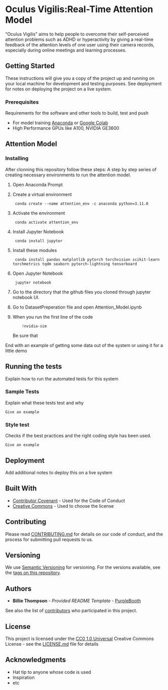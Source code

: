 # Oculus Vigilis:Real-Time Attention Model

“Oculus Vigilis” aims  to help people to overcome their self-perceived attention problems such as ADHD or hyperactivity by giving a real-time feedback of the attention levels of one user using their camera records, especially during online meetings and learning processes.

## Getting Started

These instructions will give you a copy of the project up and running on
your local machine for development and testing purposes. See deployment
for notes on deploying the project on a live system.

### Prerequisites

Requirements for the software and other tools to build, test and push 
- For model training [Anaconda](https://jupyter.org/) or [Google Colab](https://colab.research.google.com/)
- High Performance GPUs like A100, NVIDIA GE3600 

## Attention Model
### Installing
After clonning this repository follow these steps:
A step by step series of creating necessary environments to run the attention model.
1. Open Anaconda Prompt
2. Create a virtual environment

        conda create --name attention_env -c anaconda python=3.11.0

3. Activate the environment

        conda activate attention_env
4. Install Jupyter Notebook

        conda install jupyter

5. Install these modules

        conda install pandas matplotlib pytorch torchvision scikit-learn torchmetrics tqdm seaborn pytorch-lightning tensorboard
        
7. Open Jupyter Notebook

        jupyter notebook
   
9. Go to the directory that the github files you cloned through jupyter notebook UI.

10. Go to DatasetPreperation file and open Attention_Model.ipynb

11. When you run the first line of the code

            !nvidia-sim
    Be sure that


End with an example of getting some data out of the system or using it
for a little demo

## Running the tests

Explain how to run the automated tests for this system

### Sample Tests

Explain what these tests test and why

    Give an example

### Style test

Checks if the best practices and the right coding style has been used.

    Give an example

## Deployment

Add additional notes to deploy this on a live system

## Built With

  - [Contributor Covenant](https://www.contributor-covenant.org/) - Used
    for the Code of Conduct
  - [Creative Commons](https://creativecommons.org/) - Used to choose
    the license

## Contributing

Please read [CONTRIBUTING.md](CONTRIBUTING.md) for details on our code
of conduct, and the process for submitting pull requests to us.

## Versioning

We use [Semantic Versioning](http://semver.org/) for versioning. For the versions
available, see the [tags on this
repository](https://github.com/PurpleBooth/a-good-readme-template/tags).

## Authors

  - **Billie Thompson** - *Provided README Template* -
    [PurpleBooth](https://github.com/PurpleBooth)

See also the list of
[contributors](https://github.com/PurpleBooth/a-good-readme-template/contributors)
who participated in this project.

## License

This project is licensed under the [CC0 1.0 Universal](LICENSE.md)
Creative Commons License - see the [LICENSE.md](LICENSE.md) file for
details

## Acknowledgments

  - Hat tip to anyone whose code is used
  - Inspiration
  - etc

